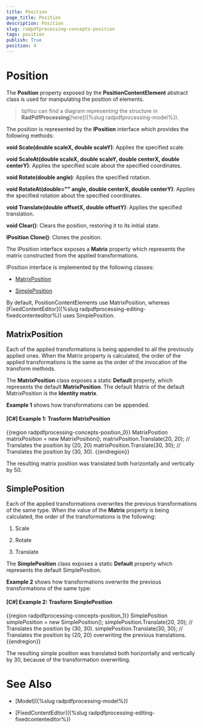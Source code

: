 ```yaml
---
title: Position
page_title: Position
description: Position
slug: radpdfprocessing-concepts-position
tags: position
publish: True
position: 4
---
```


# Position



The __Position__ property exposed by the __PositionContentElement__ abstract class is used for manipulating the position of elements.
      

>tipYou can find a diagram representing the structure in __RadPdfProcessing__[here]({%slug radpdfprocessing-model%}).
        

The position is represented by the __IPosition__ interface which provides the following methods:
      



__void Scale(double scaleX, double scaleY)__: Applies the specified scale.
      

__void ScaleAt(double scaleX, double scaleY, double centerX, double centerY)__: Applies the specified scale about the specified coordinates.
      

__void Rotate(double angle)__: Applies the specified rotation.
      

__void RotateAt(double="" angle, double centerX, double centerY)__: Applies the specified rotation about the specified coordinates.
      

__void Translate(double offsetX, double offsetY)__: Applies the specified translation.
      

__void Clear()__: Clears the position, restoring it to its initial state.
      

__IPosition Clone()__: Clones the position.
      

The IPosition interface exposes a __Matrix__ property which represents the matrix constructed from the applied transformations.
      

IPosition interface is implemented by the following classes:
      

* [MatrixPosition](#matrixposition)

* [SimplePosition](#simpleposition)

By default, PositionContentElements use MatrixPosition, whereas [FixedContentEditor]({%slug radpdfprocessing-editing-fixedcontenteditor%}) uses SimplePosition.
      

## MatrixPosition

Each of the applied transformations is being appended to all the previously applied ones. When the Matrix property is calculated, the order of the applied transformations is the same as the order of the invocation of the transform methods.
        

The __MatrixPosition__ class exposes a static __Default__ property, which represents the default __MatrixPosition__. The default Matrix of the default MatrixPosition is the __Identity matrix__.
        

__Example 1__ shows how transformations can be appended.
        

#### __[C#] Example 1: Trasform MatrixPosition__

{{region radpdfprocessing-concepts-position_0}}
	            MatrixPosition matrixPosition = new MatrixPosition();
	            matrixPosition.Translate(20, 20); // Translates the position by (20, 20)
	            matrixPosition.Translate(30, 30); // Translates the position by (30, 30).
	{{endregion}}



The resulting matrix position was translated both horizontally and vertically by 50.
        

## SimplePosition

Each of the applied transformations overwrites the previous transformations of the same type. When the value of the __Matrix__ property is being calculated, the order of the transformations is the following:
        

1. Scale
            

1. Rotate
            

1. Translate
            

The __SimplePosition__ class exposes a static __Default__ property which represents the default SimplePosition.
        

__Example 2__ shows how transformations overwrite the previous transformations of the same type:
        

#### __[C#] Example 2: Trasform SimplePosition__

{{region radpdfprocessing-concepts-position_1}}
	            SimplePosition simplePosition = new SimplePosition();
	            simplePosition.Translate(20, 20); // Translates the position by (30, 30).
	            simplePosition.Translate(30, 30); // Translates the position by (20, 20) overwriting the previous translations.
	{{endregion}}



The resulting simple position was translated both horizontally and vertically by 30, because of the transformation overwriting.
        

# See Also

 * [Model]({%slug radpdfprocessing-model%})

 * [FixedContentEditor]({%slug radpdfprocessing-editing-fixedcontenteditor%})
